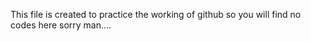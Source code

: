 This file is created to practice the working of github so you will find no codes here
sorry man....
